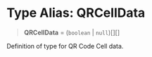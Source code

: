 # Type Alias: QRCellData

> **QRCellData** = (`boolean` \| `null`)[][]

Definition of type for QR Code Cell data.
